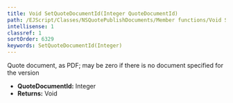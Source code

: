 ```yaml
---
title: Void SetQuoteDocumentId(Integer QuoteDocumentId)
path: /EJScript/Classes/NSQuotePublishDocuments/Member functions/Void SetQuoteDocumentId(Integer p_0)
intellisense: 1
classref: 1
sortOrder: 6329
keywords: SetQuoteDocumentId(Integer)
---
```



Quote document, as PDF; may be zero if there is no document specified for the version



* **QuoteDocumentId:** Integer
* **Returns:** Void


